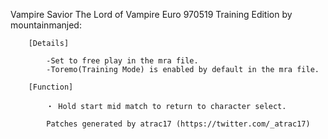 Vampire Savior The Lord of Vampire Euro 970519 Training Edition by mountainmanjed:

        [Details]

            -Set to free play in the mra file.
            -Toremo(Training Mode) is enabled by default in the mra file.

        [Function]

            ・ Hold start mid match to return to character select.

            Patches generated by atrac17 (https://twitter.com/_atrac17)
